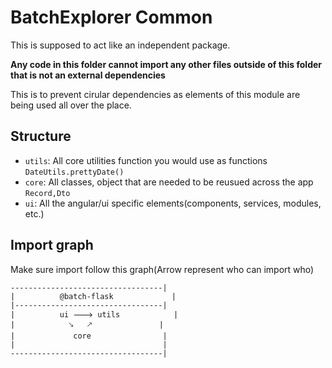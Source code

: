 # BatchExplorer Common

This is supposed to act like an independent package.

**Any code in this folder cannot import any other files outside of this folder that is not an external dependencies**

This is to prevent cirular dependencies as elements of this module are being used all over the place.



## Structure

* `utils`: All core utilities function you would use as functions `DateUtils.prettyDate()`
* `core`:  All classes, object that are needed to be reusued across the app `Record,Dto`
* `ui`:    All the angular/ui specific elements(components, services, modules, etc.)


## Import graph

Make sure import follow this graph(Arrow represent who can import who)
```
----------------------------------|
|          @batch-flask             |
|---------------------------------|
|          ui 🡒 utils            |
|            🡖   🡕               |
|             core                |
|                                 |
----------------------------------|
```
